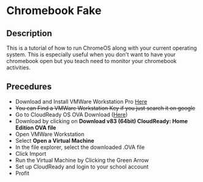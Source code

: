 # Chromebook Fake

## Description
This is a tutorial of how to run ChromeOS along with your current operating system. This is especially useful when you don't want to have your chromebook open but you teach need to monitor your chromebook activities.

## Precedures
- Download and Install VMWare Workstation Pro [Here](https://www.vmware.com/products/workstation-pro/workstation-pro-evaluation.html)
- ~~You can Find a VMWare Workstation Key if you just search it on google~~
- Go to CloudReady OS OVA Download ([Here](https://cloudreadykb.neverware.com/s/article/Download-CloudReady-Image-For-VMware))
- Download by clicking on __Download v83 (64bit) CloudReady: Home Edition OVA file__
- Open VMWare Workstation
- Select __Open a Virtual Machine__
- In the file explorer, select the downloaded .OVA file 
- Click Import
- Run the Virtual Machine by Clicking the Green Arrow
- Set up CloudReady and login to your school account
- Profit
